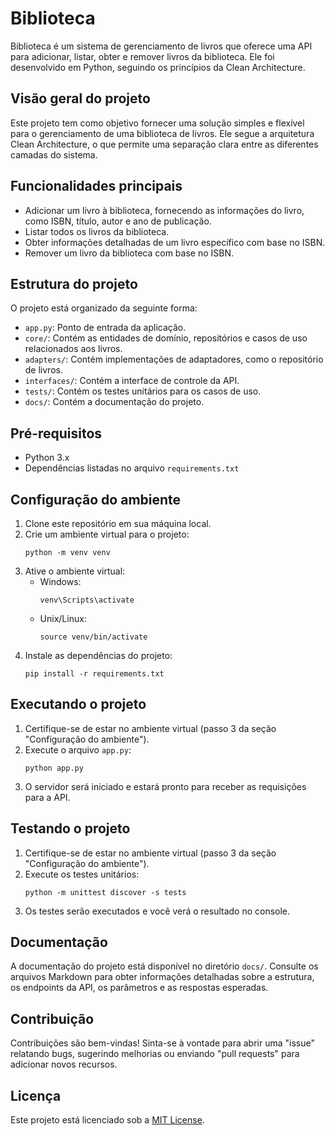 # Biblioteca

Biblioteca é um sistema de gerenciamento de livros que oferece uma API para adicionar, listar, obter e remover livros da biblioteca. Ele foi desenvolvido em Python, seguindo os princípios da Clean Architecture.

## Visão geral do projeto

Este projeto tem como objetivo fornecer uma solução simples e flexível para o gerenciamento de uma biblioteca de livros. Ele segue a arquitetura Clean Architecture, o que permite uma separação clara entre as diferentes camadas do sistema.

## Funcionalidades principais

- Adicionar um livro à biblioteca, fornecendo as informações do livro, como ISBN, título, autor e ano de publicação.
- Listar todos os livros da biblioteca.
- Obter informações detalhadas de um livro específico com base no ISBN.
- Remover um livro da biblioteca com base no ISBN.

## Estrutura do projeto

O projeto está organizado da seguinte forma:

- `app.py`: Ponto de entrada da aplicação.
- `core/`: Contém as entidades de domínio, repositórios e casos de uso relacionados aos livros.
- `adapters/`: Contém implementações de adaptadores, como o repositório de livros.
- `interfaces/`: Contém a interface de controle da API.
- `tests/`: Contém os testes unitários para os casos de uso.
- `docs/`: Contém a documentação do projeto.

## Pré-requisitos

- Python 3.x
- Dependências listadas no arquivo `requirements.txt`

## Configuração do ambiente

1. Clone este repositório em sua máquina local.
2. Crie um ambiente virtual para o projeto:
    ```
    python -m venv venv
    ```
3. Ative o ambiente virtual:
    - Windows:
        ```
        venv\Scripts\activate
        ```
    - Unix/Linux:
        ```
        source venv/bin/activate
        ```
4. Instale as dependências do projeto:
    ```
    pip install -r requirements.txt
    ```

## Executando o projeto

1. Certifique-se de estar no ambiente virtual (passo 3 da seção "Configuração do ambiente").
2. Execute o arquivo `app.py`:
    ```
    python app.py
    ```
3. O servidor será iniciado e estará pronto para receber as requisições para a API.

## Testando o projeto

1. Certifique-se de estar no ambiente virtual (passo 3 da seção "Configuração do ambiente").
2. Execute os testes unitários:
    ```
    python -m unittest discover -s tests
    ```
3. Os testes serão executados e você verá o resultado no console.

## Documentação

A documentação do projeto está disponível no diretório `docs/`. Consulte os arquivos Markdown para obter informações detalhadas sobre a estrutura, os endpoints da API, os parâmetros e as respostas esperadas.

## Contribuição

Contribuições são bem-vindas! Sinta-se à vontade para abrir uma "issue" relatando bugs, sugerindo melhorias ou enviando "pull requests" para adicionar novos recursos.

## Licença

Este projeto está licenciado sob a [MIT License](LICENSE).

